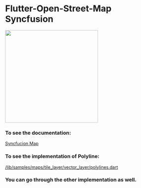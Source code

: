 # Flutter-Open-Street-Map Syncfusion

<img src="https://cdn.syncfusion.com/content/images/company-logos/Syncfusion_Logo_Image.png" height="300" width="300">

### To see the documentation:
<a href="https://help.syncfusion.com/flutter/maps/overview" target="_blank">Syncfucion Map</a>

### To see the implementation of Polyline:
<a href="https://github.com/Tamim200042130/Flutter-Open-Street-Map/blob/syncfusion/lib/samples/maps/tile_layer/vector_layer/polylines.dart" target="_blank">/lib/samples/maps/tile_layer/vector_layer/polylines.dart</a>

### You can go through the other implementation as well.

